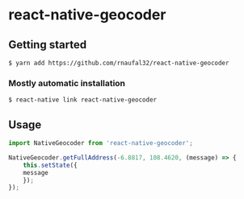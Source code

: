 # react-native-geocoder

## Getting started

`$ yarn add https://github.com/rnaufal32/react-native-geocoder`

### Mostly automatic installation

`$ react-native link react-native-geocoder`

## Usage
```javascript
import NativeGeocoder from 'react-native-geocoder';

NativeGeocoder.getFullAddress(-6.8817, 108.4620, (message) => {
    this.setState({
    message
    });
});

```
